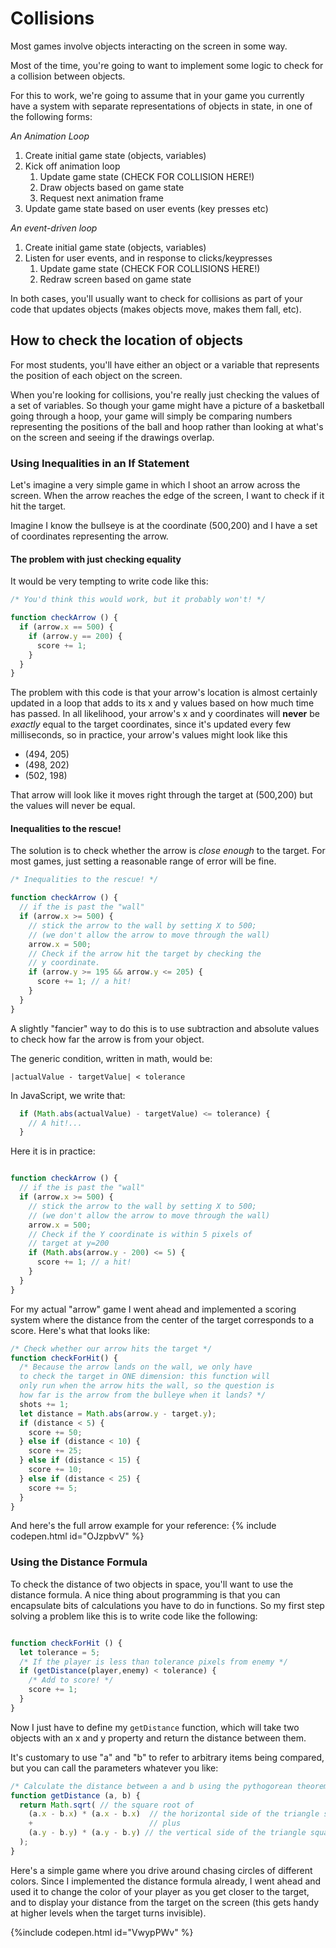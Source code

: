 # Collisions

Most games involve objects interacting on the screen in some way.

Most of the time, you're going to want to implement some logic to check for a collision between objects.

For this to work, we're going to assume that in your game you currently have a system with separate representations of objects in state, in one of the following forms:

*An Animation Loop*

1. Create initial game state (objects, variables)
2. Kick off animation loop
   1. Update game state
      (CHECK FOR COLLISION HERE!)
   2. Draw objects based on game state
   3. Request next animation frame
3. Update game state based on user events (key presses etc)
  
*An event-driven loop*
1. Create initial game state (objects, variables)
2. Listen for user events, and in response to clicks/keypresses
   1. Update game state
      (CHECK FOR COLLISIONS HERE!)
   2. Redraw screen based on game state

In both cases, you'll usually want to check for collisions as part of your code that updates objects (makes objects move, makes them fall, etc).

## How to check the location of objects

For most students, you'll have either an object or a variable that represents the position of each object on the screen. 

When you're looking for collisions, you're really just checking the values of a set of variables. So though your game might have a picture of a basketball going through a hoop, your game will simply be comparing  numbers representing the positions of the ball and hoop rather than looking at what's on the screen and seeing if the drawings overlap.

### Using Inequalities in an If Statement

Let's imagine a very simple game in which I shoot an arrow across the screen. When the arrow reaches the edge of the screen, I want to check if it hit the target.

Imagine I know the bullseye is at the coordinate (500,200) and I have a set of coordinates representing the arrow. 

#### The problem with just checking equality

It would be very tempting to write code like this:
```javascript
/* You'd think this would work, but it probably won't! */

function checkArrow () {
  if (arrow.x == 500) {
    if (arrow.y == 200) {
      score += 1;
    }
  }
}
```

The problem with this code is that your arrow's location is almost certainly updated in a loop that adds to its x and y values based on how much time has passed. In all likelihood, your arrow's x and y coordinates will **never** be *exactly* equal to the target coordinates, since it's updated every few milliseconds, so in practice, your arrow's values might look like this

- (494, 205)
- (498, 202)
- (502, 198)

That arrow will look like it moves right through the target at (500,200) but the values will never be equal.

#### Inequalities to the rescue!

The solution is to check whether the arrow is *close enough* to the target. For most games, just setting a reasonable range of error will be fine.

```javascript
/* Inequalities to the rescue! */

function checkArrow () {
  // if the is past the "wall"
  if (arrow.x >= 500) { 
    // stick the arrow to the wall by setting X to 500;
    // (we don't allow the arrow to move through the wall)
    arrow.x = 500; 
    // Check if the arrow hit the target by checking the
    // y coordinate.
    if (arrow.y >= 195 && arrow.y <= 205) {
      score += 1; // a hit!
    }    
  }
}
```

A slightly "fancier" way to do this is to use subtraction and absolute values to check how far the arrow is from your object.

The generic condition, written in math, would be:

  `|actualValue - targetValue| < tolerance`

In JavaScript, we write that:

```javascript
  if (Math.abs(actualValue) - targetValue) <= tolerance) {
    // A hit!...
  }
```

Here it is in practice:

```javascript

function checkArrow () {  
  // if the is past the "wall"
  if (arrow.x >= 500) { 
    // stick the arrow to the wall by setting X to 500;
    // (we don't allow the arrow to move through the wall)
    arrow.x = 500; 
    // Check if the Y coordinate is within 5 pixels of
    // target at y=200
    if (Math.abs(arrow.y - 200) <= 5) {
      score += 1; // a hit!
    }    
  }
}
```

For my actual "arrow" game I went ahead and implemented a scoring system where the distance from the center of the target corresponds to a score. Here's what that looks like:

```javascript
/* Check whether our arrow hits the target */
function checkForHit() {
  /* Because the arrow lands on the wall, we only have
  to check the target in ONE dimension: this function will
  only run when the arrow hits the wall, so the question is
  how far is the arrow from the bulleye when it lands? */
  shots += 1;
  let distance = Math.abs(arrow.y - target.y);
  if (distance < 5) {
    score += 50;
  } else if (distance < 10) {
    score += 25;
  } else if (distance < 15) {
    score += 10;
  } else if (distance < 25) {
    score += 5;
  }
}
```

And here's the full arrow example for your reference:
{% include codepen.html id="OJzpbvV" %}


### Using the Distance Formula

To check the distance of two objects in space, you'll want to use the distance formula. A nice thing about programming is that you can encapsulate bits of calculations you have to do in functions. So my first step solving a problem like this is to write code like the following:

```javascript

function checkForHit () {
  let tolerance = 5;
  /* If the player is less than tolerance pixels from enemy */
  if (getDistance(player,enemy) < tolerance) {
    /* Add to score! */
    score += 1;    
  }
}
```

Now I just have to define my `getDistance` function, which will take two objects with an x and y property and return the distance between them.

It's customary to use "a" and "b" to refer to arbitrary items being compared, but you can call the parameters whatever you like:

```javascript
/* Calculate the distance between a and b using the pythogorean theorem */
function getDistance (a, b) {
  return Math.sqrt( // the square root of 
    (a.x - b.x) * (a.x - b.x)  // the horizontal side of the triangle squared
    +                          // plus
    (a.y - b.y) * (a.y - b.y) // the vertical side of the triangle squared
  );
}
```

Here's a simple game where you drive around chasing circles of different colors. Since I implemented the distance formula already, I went ahead and used it to change the color of your player as you get closer to the target, and to display your distance from the target on the screen (this gets handy at higher levels when the target turns invisible).

{%include codepen.html id="VwypPWv" %}
